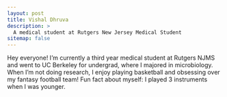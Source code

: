 ```yaml
---
layout: post
title: Vishal Dhruva
description: >
  A medical student at Rutgers New Jersey Medical Student
sitemap: false
---
```


Hey everyone! I’m currently a third year medical student at Rutgers
NJMS and went to UC Berkeley for undergrad, where I majored in
microbiology. When I’m not doing research, I enjoy playing basketball
and obsessing over my fantasy football team! Fun fact about myself: I
played 3 instruments when I was younger.